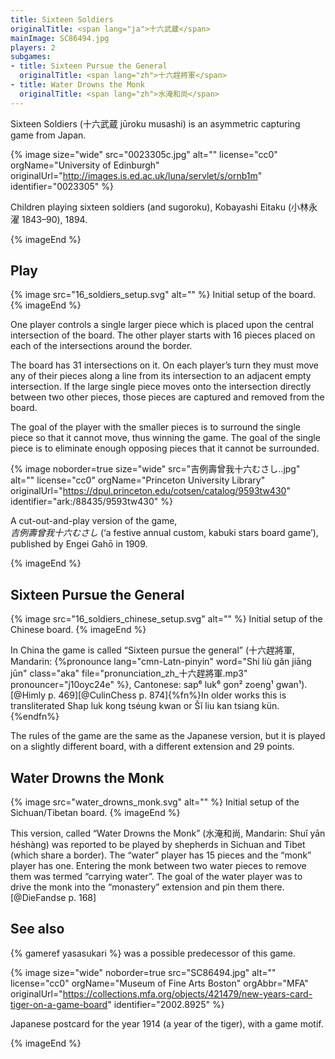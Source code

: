 ```yaml
---
title: Sixteen Soldiers
originalTitle: <span lang="ja">十六武蔵</span>
mainImage: SC86494.jpg
players: 2
subgames:
- title: Sixteen Pursue the General
  originalTitle: <span lang="zh">十六趕將軍</span>
- title: Water Drowns the Monk
  originalTitle: <span lang="zh">水淹和尚</span>
---
```


<p class="lead">
Sixteen Soldiers (<span lang="ja">十六武蔵</span> <span lang="ja-Latn">jūroku
musashi</span>) is an asymmetric capturing game from Japan.
</p>

{% image 
    size="wide"
    src="0023305c.jpg"
    alt=""
    license="cc0"
    orgName="University of Edinburgh"
    originalUrl="http://images.is.ed.ac.uk/luna/servlet/s/ornb1m"
    identifier="0023305"
    %}

Children playing sixteen soldiers (and <span lang="ja-Latn">sugoroku</span>), <span lang="ja-Latn"
class="noun">Kobayashi Eitaku</span> (<span lang="ja">小林永濯</span> 1843–90), 1894.

{% imageEnd %}

## Play

{% image src="16_soldiers_setup.svg" alt="" %}
Initial setup of the board.
{% imageEnd %}

One player controls a single larger piece which is placed upon the central
intersection of the board. The other player starts with 16 pieces placed on each
 of the intersections around the border.

The board has 31 intersections on it. On each player’s turn they must move any
of their pieces along a line from its intersection to an adjacent empty
intersection. If the large single piece moves onto the intersection directly
between two other pieces, those pieces are captured and removed from the board.

The goal of the player with the smaller pieces is to surround the single piece
so that it cannot move, thus winning the game. The goal of the single piece is
to eliminate enough opposing pieces that it cannot be surrounded.

{% image 
    noborder=true
    size="wide"
    src="吉例壽曾我十六むさし..jpg"
    alt=""
    license="cc0"
    orgName="Princeton University Library"
    originalUrl="https://dpul.princeton.edu/cotsen/catalog/9593tw430"
    identifier="ark:/88435/9593tw430"
    %}

A cut-out-and-play version of the game,<br/>
<cite lang="ja">吉例壽曾我十六むさし</cite> (‘a festive annual custom, kabuki
stars board game’), published by <span lang="ja-Latn" class="noun">Engei
Gahō</span> in 1909.

{% imageEnd %}

## Sixteen Pursue the General

{% image src="16_soldiers_chinese_setup.svg" alt="" %}
Initial setup of the Chinese board.
{% imageEnd %}

In China the game is called “Sixteen pursue the general” (<span lang="zh" class="aka">十六趕將軍</span>, Mandarin: {%pronounce lang="cmn-Latn-pinyin" word="Shí liù gǎn jiāng jūn" class="aka" file="pronunciation_zh_十六趕將軍.mp3" pronouncer="j10oyc24e" %}, Cantonese: <span lang="yue-Latn-jyutping" class="aka">sap⁶ luk⁶ gon² zoeng¹ gwan¹</span>).[@Himly p.  469][@CulinChess p. 874]{%fn%}In older works this is transliterated <span lang="yue-Latn" class="aka">Shap luk kong tséung kwan</span> or <span lang="cmn-Latn" class="aka">Šĭ liu kan tsiang kün</span>.{%endfn%}

The rules of the game are the same as the Japanese version, but it is played on
a slightly different board, with a different extension and 29 points.

## Water Drowns the Monk

{% image src="water_drowns_monk.svg" alt="" %}
Initial setup of the Sichuan/Tibetan board.
{% imageEnd %}

This version, called “Water Drowns the Monk” (<span lang="zh" class="aka">水淹和尚</span>, Mandarin: <span lang="cmn-Latn-pinyin" class="aka">Shuǐ yān héshàng</span>) was reported to be played by shepherds in Sichuan and Tibet (which share a border). The “water” player has 15 pieces and the “monk” player has one. Entering the monk between two water pieces to remove them was termed “carrying water”. The goal of the water player was to drive the monk into the “monastery” extension and pin them there.[@DieFandse p. 168]

## See also

{% gameref yasasukari %} was a possible predecessor of this game.

{% image 
    size="wide"
    noborder=true
    src="SC86494.jpg"
    alt=""
    license="cc0"
    orgName="Museum of Fine Arts Boston"
    orgAbbr="MFA"
    originalUrl="https://collections.mfa.org/objects/421479/new-years-card-tiger-on-a-game-board"
    identifier="2002.8925"
    %}

Japanese postcard for the year 1914 (a year of the tiger), with a game motif.

{% imageEnd %}

